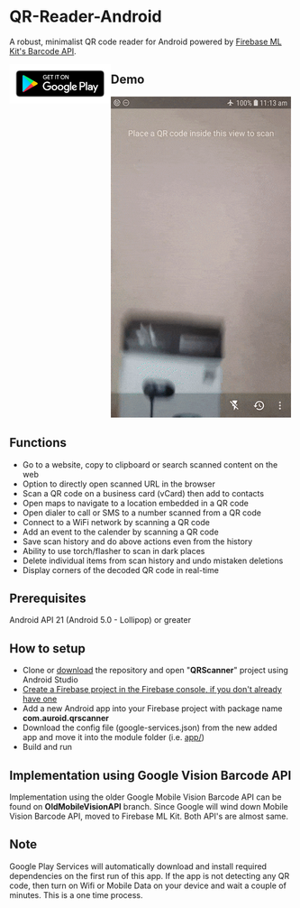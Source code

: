 # QR-Reader-Android
A robust, minimalist QR code reader for Android powered by [Firebase ML Kit's Barcode API](https://firebase.google.com/docs/ml-kit/read-barcodes).

<a href="https://play.google.com/store/apps/details?id=com.auroid.qrscanner" rel="noopener noreferrer" target="_blank">
<img src="google-play-badge.png" style="float:left" width="180" /></a>



## Demo

![demo gif](demo.gif)

## Functions

- Go to a website, copy to clipboard or search scanned content on the web
- Option to directly open scanned URL in the browser
- Scan a QR code on a business card (vCard) then add to contacts
- Open maps to navigate to a location embedded in a QR code
- Open dialer to call or SMS to a number scanned from a QR code
- Connect to a WiFi network by scanning a QR code
- Add an event to the calender by scanning a QR code
- Save scan history and do above actions even from the history
- Ability to use torch/flasher to scan in dark places
- Delete individual items from scan history and undo mistaken deletions
- Display corners of the decoded QR code in real-time

## Prerequisites

Android API 21 (Android 5.0 - Lollipop) or greater

## How to setup

* Clone or [download](https://github.com/amila93/QR-Reader-Android/archive/master.zip) the repository and open "**QRScanner**" project using Android Studio
* [Create a Firebase project in the Firebase console, if you don't already have one](https://firebase.google.com/docs/android/setup)
* Add a new Android app into your Firebase project with package name **com.auroid.qrscanner**
* Download the config file (google-services.json) from the new added app and move it into the module folder (i.e. [app/](./QRScanner/app/))
* Build and run

## Implementation using Google Vision Barcode API

Implementation using the older Google Mobile Vision Barcode API can be found on **OldMobileVisionAPI** branch. Since Google will wind down Mobile Vision Barcode API, moved to Firebase ML Kit. Both API's are almost same. 

## Note

Google Play Services will automatically download and install required dependencies on the first run of this app. If the app is not detecting any QR code, then turn on Wifi or Mobile Data on your device and wait a couple of minutes. This is a one time process.
